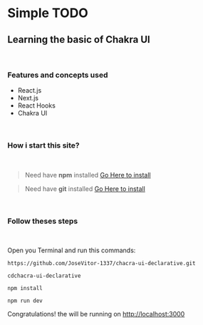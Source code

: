 # Simple TODO

## Learning the basic of Chakra UI

<br />

### Features and concepts used

- React.js
- Next.js
- React Hooks
- Chakra UI

<br />

### How i start this site?

<br />

> Need have **npm** installed [Go Here to install](https://nodejs.org/en/)

> Need have **git** installed [Go Here to install](https://git-scm.com/downloads)

<br />

### Follow theses steps

<br />

Open you Terminal and run this commands:

```
https://github.com/JoseVitor-1337/chacra-ui-declarative.git

cdchacra-ui-declarative

npm install

npm run dev
```

Congratulations! the will be running on [http://localhost:3000](http://localhost:3000)
